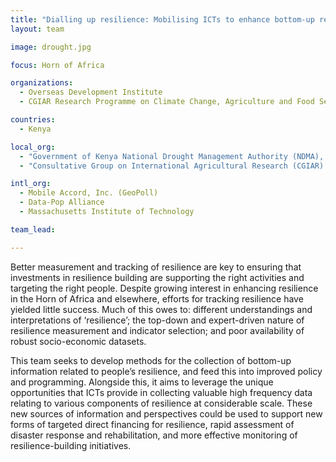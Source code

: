 ```yaml
---
title: "Dialling up resilience: Mobilising ICTs to enhance bottom-up resilience measurement, programming and governance in the Horn of Africa"
layout: team

image: drought.jpg

focus: Horn of Africa

organizations:
  - Overseas Development Institute
  - CGIAR Research Programme on Climate Change, Agriculture and Food Security (CCAFS)

countries: 
  - Kenya

local_org: 
  - "Government of Kenya National Drought Management Authority (NDMA), Ministry for the Development of Northern Kenya and other Arid Lands"
  - "Consultative Group on International Agricultural Research (CGIAR) program for Climate Change, Agriculture, and Food Security (CCAFS)"

intl_org:
  - Mobile Accord, Inc. (GeoPoll)
  - Data-Pop Alliance
  - Massachusetts Institute of Technology

team_lead: 

---
```


Better measurement and tracking of resilience are key to ensuring that investments in resilience building are supporting the right activities and targeting the right people. Despite growing interest in enhancing resilience in the Horn of Africa and elsewhere, efforts for tracking resilience have yielded little success. Much of this owes to: different understandings and interpretations of ‘resilience’; the top-down and expert-driven nature of resilience measurement and indicator selection; and poor availability of robust socio-economic datasets. 

This team seeks to develop methods for the collection of bottom-up information related to people’s resilience, and feed this into improved policy and programming. Alongside this, it aims to leverage the unique opportunities that ICTs provide in collecting valuable high frequency data relating to various components of resilience at considerable scale. These new sources of information and perspectives could be used to support new forms of targeted direct financing for resilience, rapid assessment of disaster response and rehabilitation, and more effective monitoring of resilience-building initiatives.
